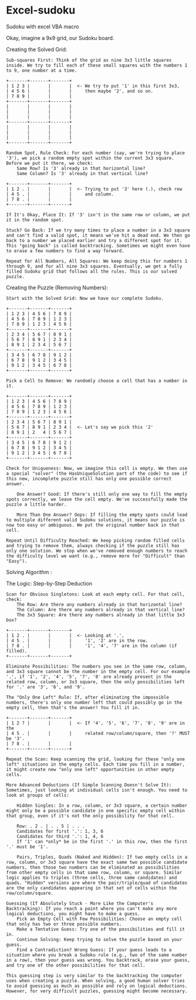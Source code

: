 # Excel-sudoku
Sudoku with excel VBA macro


Okay, imagine a 9x9 grid, our Sudoku board.

Creating the Solved Grid:

    Sub-squares First: Think of the grid as nine 3x3 little squares inside. We try to fill each of these small squares with the numbers 1 to 9, one number at a time.

    +-------+-------+-------+
    | 1 2 3 |       |       |  <- We try to put '1' in this first 3x3,
    | 4 5 6 |       |       |     then maybe '2', and so on.
    | 7 8 9 |       |       |
    +-------+-------+-------+
    |       |       |       |
    |       |       |       |
    |       |       |       |
    +-------+-------+-------+
    |       |       |       |
    |       |       |       |
    |       |       |       |
    +-------+-------+-------+

    Random Spot, Rule Check: For each number (say, we're trying to place '3'), we pick a random empty spot within the current 3x3 square. Before we put it there, we check:
        Same Row? Is '3' already in that horizontal line?
        Same Column? Is '3' already in that vertical line?

    +-------+-------+-------+
    | 1 2 . |       |       |  <- Trying to put '3' here (.), check row
    | 4 5 . |       |       |     and column.
    | 7 8 . |       |       |
    +-------+-------+-------+

    If It's Okay, Place It: If '3' isn't in the same row or column, we put it in the random spot.

    Stuck? Go Back: If we try many times to place a number in a 3x3 square and can't find a valid spot, it means we've hit a dead end. We then go back to a number we placed earlier and try a different spot for it. This "going back" is called backtracking. Sometimes we might even have to erase a few numbers to find a way forward.

    Repeat for All Numbers, All Squares: We keep doing this for numbers 1 through 9, and for all nine 3x3 squares. Eventually, we get a fully filled Sudoku grid that follows all the rules. This is our solved puzzle.

Creating the Puzzle (Removing Numbers):

    Start with the Solved Grid: Now we have our complete Sudoku.

    +-------+-------+-------+
    | 1 2 3 | 4 5 6 | 7 8 9 |
    | 4 5 6 | 7 8 9 | 1 2 3 |
    | 7 8 9 | 1 2 3 | 4 5 6 |
    +-------+-------+-------+
    | 2 3 4 | 5 6 7 | 8 9 1 |
    | 5 6 7 | 8 9 1 | 2 3 4 |
    | 8 9 1 | 2 3 4 | 5 6 7 |
    +-------+-------+-------+
    | 3 4 5 | 6 7 8 | 9 1 2 |
    | 6 7 8 | 9 1 2 | 3 4 5 |
    | 9 1 2 | 3 4 5 | 6 7 8 |
    +-------+-------+-------+

    Pick a Cell to Remove: We randomly choose a cell that has a number in it.

    +-------+-------+-------+
    | 1 2 3 | 4 5 6 | 7 8 9 |
    | 4 5 6 | 7 8 9 | 1 2 3 |
    | 7 8 9 | 1 2 3 | 4 5 6 |
    +-------+-------+-------+
    | 2 3 4 | 5 6 7 | 8 9 1 |
    | 5 6 7 | 8 9 1 | 2 3 4 |  <- Let's say we pick this '2'
    | 8 9 1 | 2   4 | 5 6 7 |
    +-------+-------+-------+
    | 3 4 5 | 6 7 8 | 9 1 2 |
    | 6 7 8 | 9 1 2 | 3 4 5 |
    | 9 1 2 | 3 4 5 | 6 7 8 |
    +-------+-------+-------+

    Check for Uniqueness: Now, we imagine this cell is empty. We then use a special "solver" (the HasUniqueSolution part of the code) to see if this new, incomplete puzzle still has only one possible correct answer.

        One Answer? Good: If there's still only one way to fill the empty spots correctly, we leave the cell empty. We've successfully made the puzzle a little harder.

        More Than One Answer? Oops: If filling the empty spots could lead to multiple different valid Sudoku solutions, it means our puzzle is now too easy or ambiguous. We put the original number back in that cell.

    Repeat Until Difficulty Reached: We keep picking random filled cells and trying to remove them, always checking if the puzzle still has only one solution. We stop when we've removed enough numbers to reach the difficulty level we want (e.g., remove more for "Difficult" than "Easy").

Solving Algorithm :


The Logic: Step-by-Step Deduction 

    Scan for Obvious Singletons: Look at each empty cell. For that cell, check:
        The Row: Are there any numbers already in that horizontal line?
        The Column: Are there any numbers already in that vertical line?
        The 3x3 Square: Are there any numbers already in that little 3x3 box?

    +-------+-------+-------+
    | 1 2 . |       |       |  <- Looking at '.',
    | 4 5 . |       |       |     '1', '2' are in the row.
    | 7 8 . |       |       |     '1', '4', '7' are in the column (if filled).
    +-------+-------+-------+

    Eliminate Possibilities: The numbers you see in the same row, column, and 3x3 square cannot be the number in the empty cell. For our example '.', if '1', '2', '4', '5', '7', '8' are already present in the related row, column, or 3x3 square, then the only possibilities left for '.' are '3', '6', and '9'.

    The "Only One Left" Rule: If, after eliminating the impossible numbers, there's only one number left that could possibly go in the empty cell, then that's the answer! You fill it in.

    +-------+-------+-------+
    | 1 2 ? |       |       |  <- If '4', '5', '6', '7', '8', '9' are in the
    | 4 5 . |       |       |     related row/column/square, then '?' MUST be '3'.
    | 7 8 . |       |       |
    +-------+-------+-------+

    Repeat the Scan: Keep scanning the grid, looking for these "only one left" situations in the empty cells. Each time you fill in a number, it might create new "only one left" opportunities in other empty cells.

    More Advanced Deductions (If Simple Scanning Doesn't Solve It): Sometimes, just looking at individual cells isn't enough. You need to look at groups of cells:

        Hidden Singles: In a row, column, or 3x3 square, a certain number might only be a possible candidate in one specific empty cell within that group, even if it's not the only possibility for that cell.

        Row: . 2 . | . . 5 | . . .
        Candidates for first '.': 1, 3, 6
        Candidates for third '.': 1, 4, 6
        If '1' can *only* be in the first '.' in this row, then the first '.' must be '1'.

        Pairs, Triples, Quads (Naked and Hidden): If two empty cells in a row, column, or 3x3 square have the exact same two possible candidate numbers, then those two numbers can be eliminated as possibilities from other empty cells in that same row, column, or square. Similar logic applies to triples (three cells, three same candidates) and quads. "Hidden" versions are where the pair/triple/quad of candidates are the only candidates appearing in that set of cells within the row/column/square.

    Guessing (If Absolutely Stuck - More Like the Computer's Backtracking): If you reach a point where you can't make any more logical deductions, you might have to make a guess.
        Pick an Empty Cell with Few Possibilities: Choose an empty cell that only has two or three possible numbers.
        Make a Tentative Guess: Try one of the possibilities and fill it in.
        Continue Solving: Keep trying to solve the puzzle based on your guess.
        Find a Contradiction? Wrong Guess: If your guess leads to a situation where you break a Sudoku rule (e.g., two of the same number in a row), then your guess was wrong. You backtrack, erase your guess, and try one of the other possibilities for that cell.

    This guessing step is very similar to the backtracking the computer uses when creating a puzzle. When solving, a good human solver tries to avoid guessing as much as possible and rely on logical deductions. However, for very difficult puzzles, guessing might become necessary.

